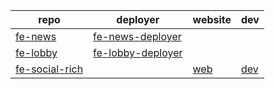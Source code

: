 
| repo                                                                            | deployer                                                                     | website                                         | dev                                               |
| ------------------------------------------------------------------------------- | ---------------------------------------------------------------------------- | ----------------------------------------------- | ------------------------------------------------- |
| [fe-news](https://gitlab.cnyes.cool/anue/frontend/fe-cnyes/-/tags)              | [fe-news-deployer](https://gitlab.cnyes.cool/deployer/fe-cnyes/-/tags/new#)  |                                                 |                                                   |
| [fe-lobby](https://gitlab.cnyes.cool/anue/frontend/fe-lobby/-/tags)             | [fe-lobby-deployer](https://gitlab.cnyes.cool/deployer/fe-lobby/-/tags/new#) |                                                 |                                                   |
| [fe-social-rich](https://gitlab.cnyes.cool/anue/frontend/fe-social-rich/-/tags) |                                                                              | [web](https://invest.cnyes.com/index/TWS/TSE01) | [dev](http://dev.beta.cnyes.cool/index/TWS/TSE01) |
